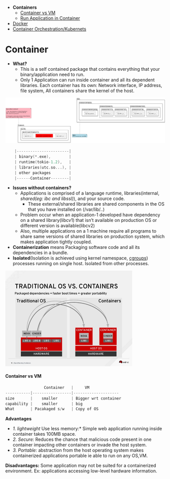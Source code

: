 - **Containers**
  - [Container vs VM](#vs)
  - [Run Application in Container](Run_Application_in_Container.md)
- [Docker](Docker)
- [Container Orchestration/Kubernets](Kubernets)


# Container
- **What?** 
  - This is a self contained package that contains everything that your binary/application need to run.
  - Only 1 Application can run inside container and all its dependent libraries. Each container has its own: Network interface, IP address, file system, All containers share the kernel of the host.

<img src=images/container.png width=1500 />

```c
    |-----------------------|
    | binary(*.exe),        |
    | runtime(tokio-1.2),   |
    | libraries(utc.so...), |
    | other packages        |
    |------Container--------|
```
- **Issues without containers?**
  - Applications is comprised of a language runtime, libraries(internal, _shared(eg: ibc and libssl)_), and your source code.
    - These external/shared libraries are shared components in the OS that you have installed on (/var/lib/..)
  - Problem occur when an application-1 developed have dependency on a shared library(libcv1) that isn’t available on production OS or different version is available(libcv2)
  - Also, multiple applications on a 1 machine require all programs to share same versions of shared libraries on production system, which makes application tightly coupled.
- **Containerization** means Packaging software code and all its dependencies in a bundle.
- **Isolated**(Isolation is achieved using kernel namespace, [cgroups](/Operating_Systems/Linux/Resource_Control)) processes running on single host. Isolated from other processes.

<img src=TraditionalOS_vs_Containers.jpg width=400/>

<a name=vs></a>
#### Container vs VM
```c
                 Container   |     VM
-----------|-----------------|--------------------  
size       |    smaller      | Bigger wrt container
capability |    smaller      | big
What       | Pacakaged s/w   | Copy of OS 
```

<a name=add></a>
**Advantages**
- *1. lightweight* Use less memory:* Simple web application running inside container takes 100MB space.
- *2. Secure:* Reduces the chance that malicious code present in one container impacting other containers or invade the host system.
- *3. Portable:* abstraction from the host operating system makes containerized applications portable ie able to run on any OS,VM.

**Disadvantages:** Some application may not be suited for a containerized environment. Ex: applications accessing low-level hardware information.



